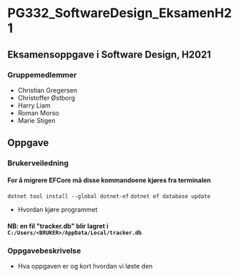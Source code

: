 # PG332_SoftwareDesign_EksamenH21

## Eksamensoppgave i Software Design, H2021

### Gruppemedlemmer
* Christian Gregersen
* Christoffer Østborg
* Harry Liam
* Roman Morso
* Marie Stigen

## Oppgave

### Brukerveiledning

#### For å migrere EFCore må disse kommandoene kjøres fra terminalen
`dotnet tool install --global dotnet-ef`
`dotnet ef database update`
- Hvordan kjøre programmet
#### NB: en fil "tracker.db" blir lagret i `C:/Users/<BRUKER>/AppData/Local/tracker.db`

### Oppgavebeskrivelse

- Hva oppgaven er og kort hvordan vi løste den
